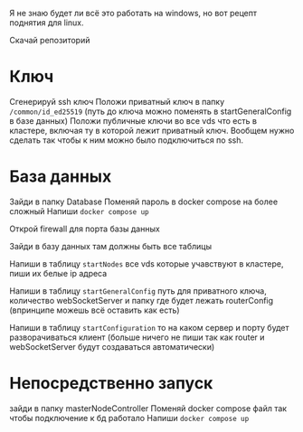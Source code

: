 Я не знаю будет ли всё это работать на windows, но вот рецепт поднятия для linux.


Скачай репозиторий

# Ключ 
Сгенерируй ssh ключ
Положи приватный ключ в папку `/common/id_ed25519` (путь до ключа можно поменять в startGeneralConfig в базе данных)
Положи публичные ключи во все vds что есть в кластере, включая ту в которой лежит приватный ключ. 
Вообщем нужно сделать так чтобы к ним можно было подключиться по ssh.


# База данных

Зайди в папку Database
Поменяй пароль в docker compose на более сложный
Напиши `docker compose up`


Открой firewall для порта базы данных

Зайди в базу данных там должны быть все таблицы

Напиши в таблицу `startNodes` все vds которые учавствуют в кластере, пиши их белые ip адреса

Напиши в таблицу `startGeneralConfig` путь для приватного ключа, количество webSocketServer и папку где будет лежать routerConfig (впринципе можешь всё оставить как есть)

Напиши в таблицу `startConfiguration` то на каком сервер и порту будет разворачиваться клиент (больше ничего не пиши так как router и webSocketServer будут создаваться автоматически)


# Непосредственно запуск

зайди в папку masterNodeController 
Поменяй docker compose файл так чтобы подключение к бд работало
Напиши `docker compose up`